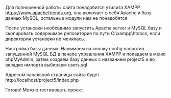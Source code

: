 Для полноценной работы сайта понадобится утилита XAMPP https://www.apachefriends.org, она включает в себя Apache и базу данных MySQL, остальные модули нам не понадобятся.

После установки необходимо запустить Apache server и MySQL базу и скопировать содержимое репозитория по пути C:\xampp\htdocs, если директория установки не менялась.

Настройка базы данных:
Нажимаем на кнопку config напротив запущенной MySQL БД в панеле управления XAMPP и попадаем в меню phpMyAdmin, затем создаём базу данных с названием project5 и во вкладке импорта выбираем users.sql

Адресом начальной страницы сайта будет http://localhost/project5/index.php

Готово! Можно тестировать проект.